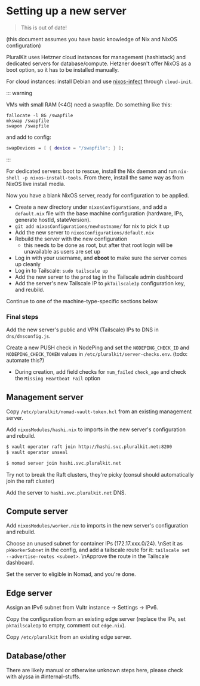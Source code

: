 # Setting up a new server

> This is out of date!

(this document assumes you have basic knowledge of Nix and NixOS configuration)

PluralKit uses Hetzner cloud instances for management (hashistack) and dedicated servers for database/compute. Hetzner doesn't offer NixOS as a boot option, so it has to be installed manually.

For cloud instances: install Debian and use [nixos-infect](https://github.com/elitak/nixos-infect/) through `cloud-init`.

::: warning

  VMs with small RAM (<4G) need a swapfile. Do something like this:

  ```
  fallocate -l 8G /swapfile
  mkswap /swapfile
  swapon /swapfile
  ```
  and add to config:
  ```nix
  swapDevices = [ { device = "/swapfile"; } ];
  ```
:::

For dedicated servers: boot to rescue, install the Nix daemon and run `nix-shell -p nixos-install-tools`. From there, install the same way as from NixOS live install media.

Now you have a blank NixOS server, ready for configuration to be applied.
- Create a new directory under `nixosConfigurations`, and add a `default.nix` file with the base machine configuration (hardware, IPs, generate hostId, stateVersion).
- `git add nixosConfigurations/newhostname/` for nix to pick it up
- Add the new server to `nixosConfigurations/default.nix`
- Rebuild the server with the new configuration
  - this needs to be done as root, but after that root login will be unavailable as users are set up
- Log in with your username, and **eboot** to make sure the server comes up cleanly
- Log in to Tailscale: `sudo tailscale up`
- Add the new server to the `prod` tag in the Tailscale admin dashboard
- Add the server's new Tailscale IP to `pkTailscaleIp` configuration key, and reubild.

Continue to one of the machine-type-specific sections below.

### Final steps

Add the new server's public and VPN (Tailscale) IPs to DNS in `dns/dnsconfig.js`.

Create a new PUSH check in NodePing and set the `NODEPING_CHECK_ID` and `NODEPING_CHECK_TOKEN` values in `/etc/pluralkit/server-checks.env`. (todo: automate this?)
- During creation, add field checks for `num_failed` `check_age` and check the `Missing Heartbeat Fail` option

## Management server

Copy `/etc/pluralkit/nomad-vault-token.hcl` from an existing management server.

Add `nixosModules/hashi.nix` to imports in the new server's configuration and rebuild.

```sh
$ vault operator raft join http://hashi.svc.pluralkit.net:8200
$ vault operator unseal

$ nomad server join hashi.svc.pluralkit.net
```

Try not to break the Raft clusters, they're picky (consul should automatically join the raft cluster)

Add the server to `hashi.svc.pluralkit.net` DNS.

## Compute server

Add `nixosModules/worker.nix` to imports in the new server's configuration and rebuild.

Choose an unused subnet for container IPs (172.17.xxx.0/24).
\nSet it as `pkWorkerSubnet` in the config, and add a tailscale route for it: `tailscale set --advertise-routes <subnet>`.
\nApprove the route in the Tailscale dashboard.

Set the server to eligible in Nomad, and you're done.

## Edge server

Assign an IPv6 subnet from Vultr instance -> Settings -> IPv6.

Copy the configuration from an existing edge server (replace the IPs, set `pkTailscaleIp` to empty, comment out `edge.nix`).

Copy `/etc/pluralkit` from an existing edge server.

## Database/other

There are likely manual or otherwise unknown steps here, please check with alyssa in #internal-stuffs.
